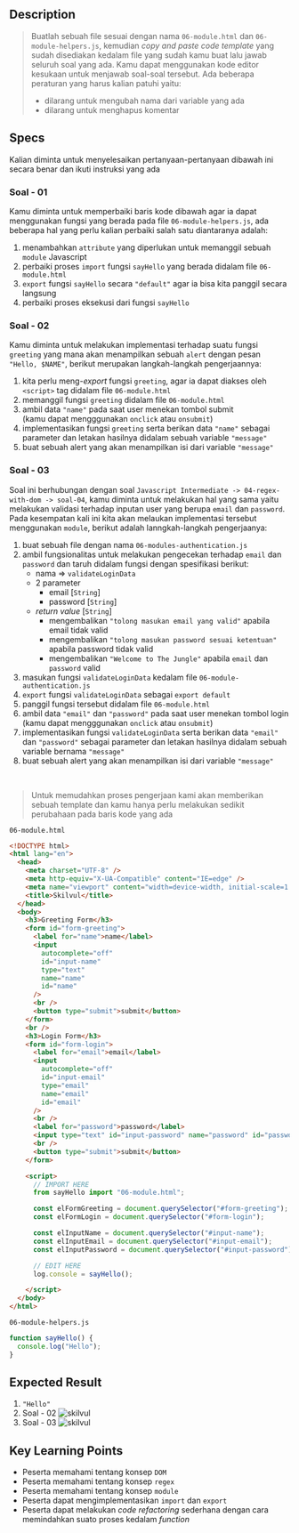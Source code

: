 ## Description
> Buatlah sebuah file sesuai dengan nama `06-module.html` dan `06-module-helpers.js`, kemudian *copy and paste code template* yang sudah disediakan kedalam file yang sudah kamu buat lalu jawab seluruh soal yang ada. Kamu dapat menggunakan kode editor kesukaan untuk menjawab soal-soal tersebut. Ada beberapa peraturan yang harus kalian patuhi yaitu:
> - dilarang untuk mengubah nama dari variable yang ada
> - dilarang untuk menghapus komentar

## Specs
Kalian diminta untuk menyelesaikan pertanyaan-pertanyaan dibawah ini secara benar dan ikuti instruksi yang ada

### Soal - 01
Kamu diminta untuk memperbaiki baris kode dibawah agar ia dapat menggunakan fungsi yang berada pada file `06-module-helpers.js`, ada beberapa hal yang perlu kalian perbaiki salah satu diantaranya adalah:
1. menambahkan `attribute` yang diperlukan untuk memanggil sebuah `module` Javascript
2. perbaiki proses `import` fungsi `sayHello` yang berada didalam file `06-module.html`
3. `export` fungsi `sayHello` secara `"default"` agar ia bisa kita panggil secara langsung
4. perbaiki proses eksekusi dari fungsi `sayHello` 


### Soal - 02
Kamu diminta untuk melakukan implementasi terhadap suatu fungsi `greeting` yang mana akan menampilkan sebuah `alert` dengan pesan `"Hello, $NAME"`, berikut merupakan langkah-langkah pengerjaannya:
1. kita perlu meng-*export* fungsi `greeting`, agar ia dapat diakses oleh `<script>` tag didalam file `06-module.html`
2. memanggil fungsi `greeting` didalam file `06-module.html`
3. ambil data `"name"` pada saat user menekan tombol submit<br>(kamu dapat mengggunakan `onclick` atau `onsubmit`)
5. implementasikan fungsi `greeting` serta berikan data `"name"` sebagai parameter dan letakan hasilnya didalam sebuah variable `"message"`
6. buat sebuah alert yang akan menampilkan isi dari variable `"message"`


### Soal - 03
Soal ini berhubungan dengan soal `Javascript Intermediate -> 04-regex-with-dom -> soal-04`, kamu diminta untuk melakukan hal yang sama yaitu melakukan validasi terhadap inputan user yang berupa `email` dan `password`. Pada kesempatan kali ini kita akan melaukan implementasi tersebut menggunakan `module`, berikut adalah lanngkah-langkah pengerjaanya:

1. buat sebuah file dengan nama `06-modules-authentication.js`
2. ambil fungsionalitas untuk melakukan pengecekan terhadap `email` dan `password` dan taruh didalam fungsi dengan spesifikasi berikut:
   - nama => `validateLoginData`
   - 2 parameter
     - email [`String`]
     - password [`String`]
   - *return value* [`String`]
     - mengembalikan `"tolong masukan email yang valid"` apabila email tidak valid
     - mengembalikan `"tolong masukan password sesuai ketentuan"` apabila password tidak valid
     - mengembalikan `"Welcome to The Jungle"` apabila `email` dan `password` valid
3. masukan fungsi `validateLoginData` kedalam file `06-module-authentication.js`
4. `export` fungsi `validateLoginData` sebagai `export default`
5. panggil fungsi tersebut didalam file `06-module.html`
6. ambil data `"email"` dan `"password"` pada saat user menekan tombol login<br>(kamu dapat mengggunakan `onclick` atau `onsubmit`)
7. implementasikan fungsi `validateLoginData` serta berikan data `"email"` dan `"password"` sebagai parameter dan letakan hasilnya didalam sebuah variable bernama `"message"`
8. buat sebuah alert yang akan menampilkan isi dari variable `"message"`

<br>

> Untuk memudahkan proses pengerjaan kami akan memberikan sebuah template dan kamu hanya perlu melakukan sedikit perubahaan pada baris kode yang ada

`06-module.html`
```HTML
<!DOCTYPE html>
<html lang="en">
  <head>
    <meta charset="UTF-8" />
    <meta http-equiv="X-UA-Compatible" content="IE=edge" />
    <meta name="viewport" content="width=device-width, initial-scale=1.0" />
    <title>Skilvul</title>
  </head>
  <body>
    <h3>Greeting Form</h3>
    <form id="form-greeting">
      <label for="name">name</label>
      <input
        autocomplete="off"
        id="input-name"
        type="text"
        name="name"
        id="name"
      />
      <br />
      <button type="submit">submit</button>
    </form>
    <br />
    <h3>Login Form</h3>
    <form id="form-login">
      <label for="email">email</label>
      <input
        autocomplete="off"
        id="input-email"
        type="email"
        name="email"
        id="email"
      />
      <br />
      <label for="password">password</label>
      <input type="text" id="input-password" name="password" id="password" />
      <br />
      <button type="submit">submit</button>
    </form>

    <script>
      // IMPORT HERE
      from sayHello import "06-module.html";

      const elFormGreeting = document.querySelector("#form-greeting");
      const elFormLogin = document.querySelector("#form-login");

      const elInputName = document.querySelector("#input-name");
      const elInputEmail = document.querySelector("#input-email");
      const elInputPassword = document.querySelector("#input-password");

      // EDIT HERE
      log.console = sayHello();

    </script>
  </body>
</html>
```

`06-module-helpers.js`
```Javascript
function sayHello() {
  console.log("Hello");
}
```



## Expected Result
1. `"Hello"`
2. Soal - 02
    ![skilvul](https://skilvul-prod-01.s3.ap-southeast-1.amazonaws.com/lesson/full-stack-assignment/module-01.gif)
3. Soal - 03
    ![skilvul](https://skilvul-prod-01.s3.ap-southeast-1.amazonaws.com/lesson/full-stack-assignment/module-02.gif)

## Key Learning Points
- Peserta memahami tentang konsep `DOM`
- Peserta memahami tentang konsep `regex`
- Peserta memahami tentang konsep `module`
- Peserta dapat mengimplementasikan `import` dan `export`
- Peserta dapat melakukan *code refactoring* sederhana dengan cara memindahkan suato proses kedalam *function*